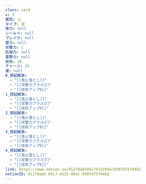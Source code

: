 ```yaml
---
class: card
★: 3
属性: 心
タイプ: 攻
体力: null
シールド: null
ブレイク: null
霊力: null
攻撃力: 1
防御力: null
霊撃力: null
技術: 16
チャージ: 25
運: null
0_想起解放:
  - "[[鬼火落とし]]"
  - "[[攻撃力プラスⅠ]]"
  - "[[技術アップⅡ]]"
1_想起解放:
  - "[[鬼火落とし]]"
  - "[[攻撃力プラスⅠ]]"
  - "[[技術アップⅡ]]"
2_想起解放:
  - "[[鬼火落とし]]"
  - "[[攻撃力プラスⅠ]]"
  - "[[技術アップⅡ]]"
3_想起解放:
  - "[[鬼火落とし]]"
  - "[[攻撃力プラスⅠ]]"
  - "[[技術アップⅡ]]"
4_想起解放:
  - "[[鬼火落とし]]"
  - "[[攻撃力プラスⅠ]]"
  - "[[技術アップⅡ]]"
link: https://www.notion.so/91270ab505c7413289ac9387d75f0482
notionID: 91270ab5-05c7-4132-89ac-9387d75f0482
---
```

